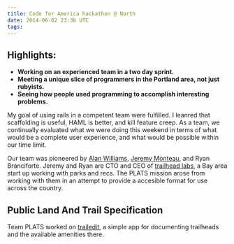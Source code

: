 ```yaml
---
title: Code for America hackathon @ North
date: 2014-06-02 23:36 UTC
tags:
---
```

<h2>Highlights:</h2>
  <ul><strong> 
    <li>Working on an experienced team in a two day sprint.</li>
    <li>Meeting a unique slice of programmers in the Portland area, not just rubyists.</li>
    <li>Seeing how people used programming to accomplish interesting problems.</li>
  </strong></ul>
<p>My goal of using rails in a competent team were fulfilled. I leanred that scaffolding is useful, HAML is better, and kill feature creep. As a team, we continually evaluated what we were doing this weekend in terms of what would be a complete user experience, and what would be possible within our time limit.</p>
<p>Our team was pioneered by <a href="http://www.codeforamerica.org/blog/author/alanw/">Alan Williams</a>, <a href="https://github.com/jmoe">Jeremy Monteau</a>, and Ryan Branciforte. Jeremy and Ryan are CTO and CEO of <a href="http://www.trailheadlabs.com/">trailhead labs</a>, a Bay area start up working with parks and recs. The PLATS mission arose from working with them in an attempt to provide a accesible format for use across the country.
<h2>Public Land And Trail Specification</h2>
<p>Team PLATS worked on <a href="http://trailheadit.trailheadlabs.com/trailheads">trailedit</a>, a simple app for documenting trailheads and the available amenities there.
</p>